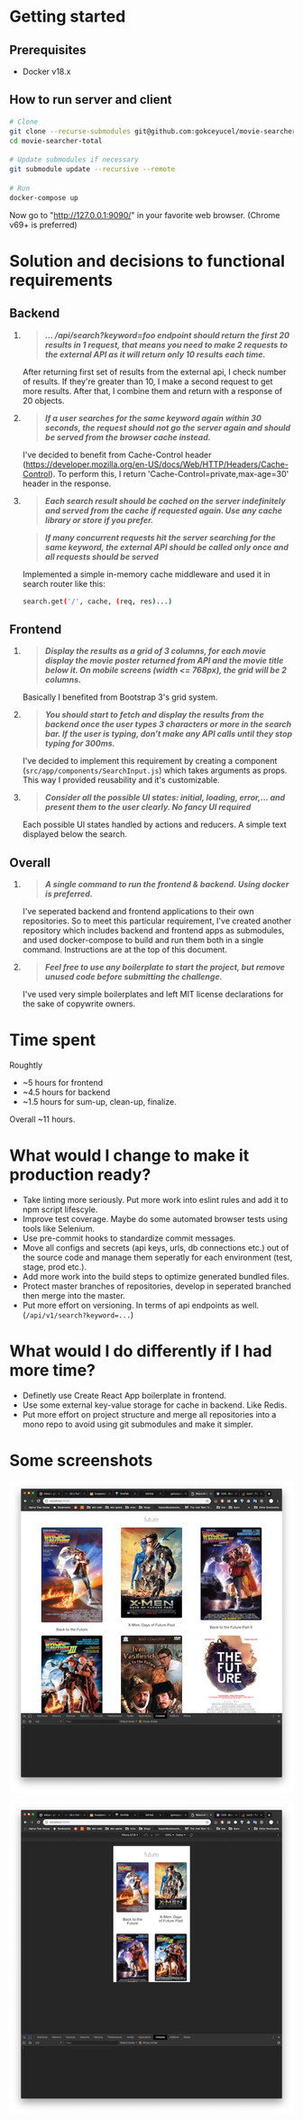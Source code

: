 

# Getting started

## Prerequisites
- Docker v18.x

## How to run server and client 
```sh
# Clone
git clone --recurse-submodules git@github.com:gokceyucel/movie-searcher-total.git
cd movie-searcher-total

# Update submodules if necessary
git submodule update --recursive --remote

# Run
docker-compose up
```
Now go to "http://127.0.0.1:9090/" in your favorite web browser. (Chrome v69+ is preferred)


# Solution and decisions to functional requirements
## Backend
1. > *__... /api/search?keyword=foo endpoint should return the first 20 results in 1 request, that means you need to make 2 requests to the external API as it will return only 10 results each time.__*

    After returning first set of results from the external api, I check number of results. If they're greater than 10, I make a second request to get more results. After that, I combine them and return with a response of 20 objects.

2. >  *__If a user searches for the same keyword again within 30 seconds, the request should not go the server again and should be served from the browser cache instead.__*

    I've decided to benefit from Cache-Control header (https://developer.mozilla.org/en-US/docs/Web/HTTP/Headers/Cache-Control). To perform this, I return 'Cache-Control=private,max-age=30' header in the response.

3. > *__Each search result should be cached on the server indefinitely and served from the cache if requested again. Use any cache library or store if you prefer.__*
    
    > *__If many concurrent requests hit the server searching for the same keyword, the external API should be called only once and all requests should be served__*
  
    Implemented a simple in-memory cache middleware and used it in search router like this: 
    ```sh 
    search.get('/', cache, (req, res)...)
    ```

## Frontend
1. > *__Display the results as a grid of 3 columns, for each movie display the movie poster returned from API and the movie title below it. On mobile screens (width <= 768px), the grid will be 2 columns.__*

    Basically I benefited from Bootstrap 3's grid system.

2. > *__You should start to fetch and display the results from the backend once the user types 3 characters or more in the search bar. If the user is typing, don't make any API calls until they stop typing for 300ms.__*

    I've decided to implement this requirement by creating a component (`src/app/components/SearchInput.js`) which takes arguments as props. This way I provided reusability and it's customizable.

3. > *__Consider all the possible UI states: initial, loading, error,... and present them to the user clearly. No fancy UI required__*

    Each possible UI states handled by actions and reducers. A simple text displayed below the search.


## Overall
1. > *__A single command to run the frontend & backend. Using docker is preferred.__*

    I've seperated backend and frontend applications to their own repositories. So to meet this particular requirement, I've created another repository which includes backend and frontend apps as submodules, and used docker-compose to build and run them both in a single command. Instructions are at the top of this document.

2. > *__Feel free to use any boilerplate to start the project, but remove unused code before submitting the challenge.__*

    I've used very simple boilerplates and left MIT license declarations for the sake of copywrite owners.

# Time spent
Roughtly 
- ~5 hours for frontend 
- ~4.5 hours for backend
- ~1.5 hours for sum-up, clean-up, finalize.

Overall ~11 hours.

# What would I change to make it production ready?
- Take linting more seriously. Put more work into eslint rules and add it to npm script lifescyle.
- Improve test coverage. Maybe do some automated browser tests using tools like Selenium.
- Use pre-commit hooks to standardize commit messages.
- Move all configs and secrets (api keys, urls, db connections etc.) out of the source code and manage them seperatly for each environment (test, stage, prod etc.).
- Add more work into the build steps to optimize generated bundled files.
- Protect master branches of repositories, develop in seperated branched then merge into the master.
- Put more effort on versioning. In terms of api endpoints as well. (`/api/v1/search?keyword=...`)

# What would I do differently if I had more time?
- Definetly use Create React App boilerplate in frontend.
- Use some external key-value storage for cache in backend. Like Redis.
- Put more effort on project structure and merge all repositories into a mono repo to avoid using git submodules and make it simpler.

# Some screenshots
![Desktop Screenshot](https://github.com/gokceyucel/movie-searcher-total/blob/master/screenshots/chrome-desktop.png "Desktop Screenshot") 

![Mobile Screenshot](https://github.com/gokceyucel/movie-searcher-total/blob/master/screenshots/chrome-mobile.png "Mobile Screenshot")

